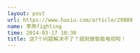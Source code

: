 ```yaml
---
layout: post
url: https://www.huxiu.com/article/29888
name: 李燕fighting
time: 2014-03-17 10:30
title: 这7个问题解决不了？就别做智能电视啦！
---
```

